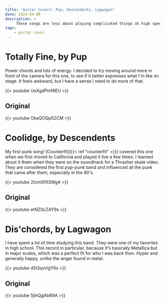 ```yaml
---
title: 'Guitar Covers: Pup, Descendents, Lagwagon'
date: 2024-04-08
description: >
     These songs are less about playing complicated things at high speed and more about getting the attitude right. They're really fun to play!
tags:
    - guitar cover
---
```


# Totally Fine, by Pup

Power chords and lots of energy. I decided to try moving around more in front of the camera for this one, to see if it better expresses what I'm like on stage. It feels awkward, but I have a sense I need to do more of that.

{{< youtube UoXgdPmf8EU >}}
<br>

## Original

{{< youtube OkaQOQp52CM >}}
<br>


# Coolidge, by Descendents

My first punk song! [Counterfit]({{< ref "counterfit" >}}) covered this one when we first moved to California and played it live a few times. I learned about it them when they were on the soundtrack for a Thrasher skate video. They are considered the first _pop-punk_ band and influenced all the punk that came after them, especially in the 90's.

{{< youtube 2IcmGfXSWg4 >}}
<br>

## Original

{{< youtube etNZ0cZAY9s >}}
<br>


# Dis'chords, by Lagwagon

I have spent a lot of time studying this band. They were one of my favorites in high school. This record in particular, because it's basically Metallica but in major scales, which was a perfect fit for who I was back then. Hyper and generally happy, unlike the anger found in metal.

{{< youtube d5l3qvUgY6s >}}
<br>

## Original

{{< youtube 5jlnQgAbR9A >}}

